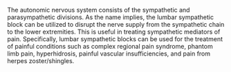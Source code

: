 The autonomic nervous system consists of the sympathetic and parasympathetic divisions. As the name implies, the lumbar sympathetic block can be utilized to disrupt the nerve supply from the sympathetic chain to the lower extremities. This is useful in treating sympathetic mediators of pain. Specifically, lumbar sympathetic blocks can be used for the treatment of painful conditions such as complex regional pain syndrome, phantom limb pain, hyperhidrosis, painful vascular insufficiencies, and pain from herpes zoster/shingles.